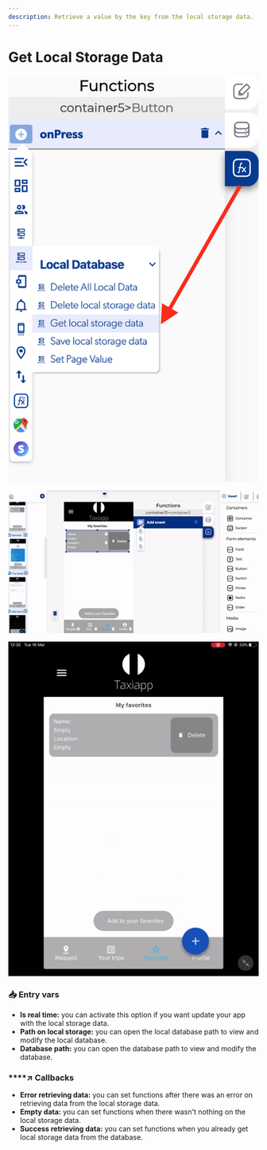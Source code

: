 ```yaml
---
description: Retrieve a value by the key from the local storage data.
---
```


# Get Local Storage Data

![](../../../.gitbook/assets/captura-de-pantalla-2020-02-10-a-la-s-11.55.58.png)

![](../../../.gitbook/assets/ezgif.com-video-to-gif-2%20%283%29.gif)

![](../../../.gitbook/assets/ezgif.com-video-to-gif-3%20%281%29.gif)



### 📥 Entry vars <a id="entry-vars"></a>

* **Is real time:** you can activate this option if you want update your app with the local storage data.
* **Path on local storage:** you can open the local database path to view and modify the local database.
* **Database path:** you can open the database path to view and modify the database.

### \*\*\*\*↗ **Callbacks**

* **Error retrieving data:** you can set functions after there was an error on retrieving data from the local storage data.
* **Empty data:** you can set functions when there wasn't nothing on the local storage data.
* **Success retrieving data:** you can set functions when you already get local storage data from the database.

